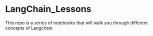 # LangChain_Lessons
This repo is a series of notebooks that will walk you through different concepts of Langchain
